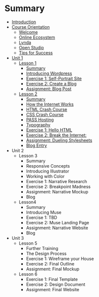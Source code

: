 # Summary

* [Introduction](README.md)
* [Course Orientation](course-orientation.md)
  * [Welcome](course-orientation/welcome.md)
  * [Online Ecosystem](course-orientation/online-ecosystem.md)
  * [Lynda ](course-orientation/lynda.md)
  * [Open Studio ](course-orientation/open-studio.md)
  * [Tips for Success](course-orientation/tips-for-success.md)
* [Unit 1](unit-1.md)
  * [Lesson 1](unit-1/lesson-1.md)
    * [Summary](unit-1/lesson-1/summary.md)
    * [Introducing Wordpress](unit-1/lesson-1/introducing-wordpress.md)
    * [Exercise 1: Self-Portrait Site](unit-1/lesson-1/exercise-1-self-portrait-site.md)
    * [Exercise 2: Create a Blog](unit-1/lesson-1/exercise-2-create-a-blog.md)
    * [Assignment: Blog Post](unit-1/lesson-1/assignment-blog-post.md)
  * [Lesson 2](lesson-2.md)
    * [Summary](lesson-2/summary.md)
    * [How the Internet Works](lesson-2/how-the-internet-works.md)
    * [HTML Crash Course](lesson-2/intro-to-html.md)
    * [CSS Crash Course](lesson-2/css-crash-course.md)
    * [PASS Hosting](lesson-2/pass-hosting.md)
    * [Typography](lesson-2/typography.md)
    * [Exercise 1: Hello HTML  ](lesson-2/exercise-1break-the-internet.md)
    * [Exercise 2: Break the Internet:](lesson-2/exercise-2-hello-world.md)
    * [Assignment: Dueling Stylesheets](lesson-2/assignment-dueling-stylesheets.md)
    * [Blog Entry](lesson-2/blog-entry.md)
* Unit 2
  * Lesson 3
    * Summary
    * Responsive Concepts
    * Introducing Illustrator
    * Working with Color
    * Exercise 1: Narrative Research
    * Exercise 2: Breakpoint Madness
    * Assignment: Narrative Mockup 
    * Blog
  * Lesson4
    * Summary
    * Introducing Muse
    * Exercise 1: TBD
    * Exercise 2: Muse Landing Page
    * Assignment: Narrative Website
    * Blog
* Unit 3
  * Lesson 5
    * Further Training
    * The Design Process
    * Exercise 1: Wireframe your House
    * Exercise 2: Final Outline
    * Assignment: Final Mockup
  * Lesson 6
    * Exercise 1: Final Template
    * Exercise 2: Design Document
    * Assignment: Final Website

